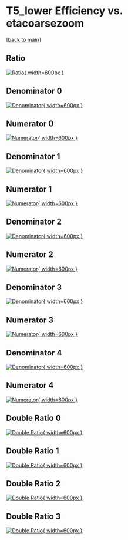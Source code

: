 # T5_lower Efficiency vs. etacoarsezoom

[[back to main](./)]



## Ratio

[![Ratio](../mtv/var/T5_lower_loweta_11_0_eff_etacoarsezoom.png){ width=600px }](../mtv/var/T5_lower_loweta_11_0_eff_etacoarsezoom.pdf)

## Denominator 0

[![Denominator](../mtv/den/T5_lower_loweta_11_0_eff_etacoarsezoom_den0.png){ width=600px }](../mtv/den/T5_lower_loweta_11_0_eff_etacoarsezoom_den0.pdf)

## Numerator 0

[![Numerator](../mtv/num/T5_lower_loweta_11_0_eff_etacoarsezoom_num0.png){ width=600px }](../mtv/num/T5_lower_loweta_11_0_eff_etacoarsezoom_num0.pdf)

## Denominator 1

[![Denominator](../mtv/den/T5_lower_loweta_11_0_eff_etacoarsezoom_den1.png){ width=600px }](../mtv/den/T5_lower_loweta_11_0_eff_etacoarsezoom_den1.pdf)

## Numerator 1

[![Numerator](../mtv/num/T5_lower_loweta_11_0_eff_etacoarsezoom_num1.png){ width=600px }](../mtv/num/T5_lower_loweta_11_0_eff_etacoarsezoom_num1.pdf)

## Denominator 2

[![Denominator](../mtv/den/T5_lower_loweta_11_0_eff_etacoarsezoom_den2.png){ width=600px }](../mtv/den/T5_lower_loweta_11_0_eff_etacoarsezoom_den2.pdf)

## Numerator 2

[![Numerator](../mtv/num/T5_lower_loweta_11_0_eff_etacoarsezoom_num2.png){ width=600px }](../mtv/num/T5_lower_loweta_11_0_eff_etacoarsezoom_num2.pdf)

## Denominator 3

[![Denominator](../mtv/den/T5_lower_loweta_11_0_eff_etacoarsezoom_den3.png){ width=600px }](../mtv/den/T5_lower_loweta_11_0_eff_etacoarsezoom_den3.pdf)

## Numerator 3

[![Numerator](../mtv/num/T5_lower_loweta_11_0_eff_etacoarsezoom_num3.png){ width=600px }](../mtv/num/T5_lower_loweta_11_0_eff_etacoarsezoom_num3.pdf)

## Denominator 4

[![Denominator](../mtv/den/T5_lower_loweta_11_0_eff_etacoarsezoom_den4.png){ width=600px }](../mtv/den/T5_lower_loweta_11_0_eff_etacoarsezoom_den4.pdf)

## Numerator 4

[![Numerator](../mtv/num/T5_lower_loweta_11_0_eff_etacoarsezoom_num4.png){ width=600px }](../mtv/num/T5_lower_loweta_11_0_eff_etacoarsezoom_num4.pdf)

## Double Ratio 0

[![Double Ratio](../mtv/ratio/T5_lower_loweta_11_0_eff_etacoarsezoom_ratio0.png){ width=600px }](../mtv/ratio/T5_lower_loweta_11_0_eff_etacoarsezoom_ratio0.pdf)

## Double Ratio 1

[![Double Ratio](../mtv/ratio/T5_lower_loweta_11_0_eff_etacoarsezoom_ratio1.png){ width=600px }](../mtv/ratio/T5_lower_loweta_11_0_eff_etacoarsezoom_ratio1.pdf)

## Double Ratio 2

[![Double Ratio](../mtv/ratio/T5_lower_loweta_11_0_eff_etacoarsezoom_ratio2.png){ width=600px }](../mtv/ratio/T5_lower_loweta_11_0_eff_etacoarsezoom_ratio2.pdf)

## Double Ratio 3

[![Double Ratio](../mtv/ratio/T5_lower_loweta_11_0_eff_etacoarsezoom_ratio3.png){ width=600px }](../mtv/ratio/T5_lower_loweta_11_0_eff_etacoarsezoom_ratio3.pdf)

